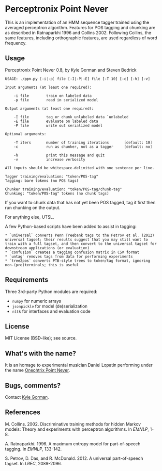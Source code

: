 Perceptronix Point Never
========================

This is an implementation of an HMM sequence tagger trained using the 
averaged perceptron algorithm. Features for POS tagging and chunking are 
as described in Ratnaparkhi 1996 and Collins 2002. Following Collins, the 
same features, including orthographic features, are used regardless of 
word frequency.

Usage
-----

Perceptronix Point Never 0.8, by Kyle Gorman and Steven Bedrick

    USAGE: ./ppn.py [-i|-p] file [-I|-P|-E] file [-T 10] [-c] [-h] [-v]

    Input arguments (at least one required):

        -i file        train on labeled data
        -p file        read in serialized model

    Output arguments (at least one required):

        -I file        tag or chunk unlabeled data `unlabeled
        -E file        evaluate on labeled data
        -P file        write out serialized model
    
    Optional arguments:

        -T iters       number of training iterations       [default: 10]
        -c             run as chunker, not as a tagger     [default: no]

        -h             print this message and quit
        -v             increase verbosity

    All inputs should be whitespace-delimited with one sentence per line.

    Tagger training/evaluation: "token/POS-tag"
    Tagging: bare tokens (no POS tags)

    Chunker training/evaluation: "token/POS-tag/chunk-tag"
    Chunking: "token/POS-tag" tokens (no chunk tags)

If you want to chunk data that has not yet been POS tagged, tag it first then run chunking on the output.

For anything else, UTSL.

A few Python-based scripts have been added to assist in tagging:

    * `universal` converts Penn Treebank tags to the Petrov et al. (2012) universal tagset; their results suggest that you may still want to train with a full tagset, and then convert to the universal tagset for downstream applications (or evaluation)
    * `confusion` creates a tagging confusion matrix in CSV format
    * `untag` removes tags from data for performing experiments
    * `tree2pos` converts PTB-style trees to token/tag format, ignoring non-(pre)terminals; this is useful 

Requirements
------------

Three 3rd-party Python modules are required:

* `numpy` for numeric arrays
* `jsonpickle` for model (de)serialization
* `nltk` for interfaces and evaluation code

License
-------

MIT License (BSD-like); see source.

What's with the name?
---------------------

It is an homage to experimental musician Daniel Lopatin performing under the name [Oneohtrix Point Never](pointnever.com).

Bugs, comments?
---------------

Contact [Kyle Gorman](mailto:gormanky@ohsu.edu).

References
----------

M. Collins. 2002. Discriminative training methods for hidden Markov models: Theory and experiments with perceptron algorithms. In _EMNLP_, 1-8.

A. Ratnaparkhi. 1996. A maximum entropy model for part-of-speech tagging. In _EMNLP_, 133-142.

S. Petrov, D. Das, and R. McDonald. 2012. A universal part-of-speech tagset. In _LREC_, 2089-2096.
